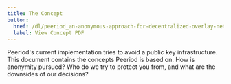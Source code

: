 ```yaml
---
title: The Concept
button:
  href: /dl/peeriod_an-anonymous-approach-for-decentralized-overlay-networks.pdf
  label: View Concept PDF
---
```


Peeriod's current implementation tries to avoid a public key infrastructure.
This document contains the concepts Peeriod is based on.
How is anonymity pursued?
Who do we try to protect you from, and what are the downsides of our decisions?